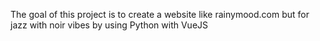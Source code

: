 The goal of this project is to create a website like rainymood.com but for jazz with noir vibes by using Python with VueJS
